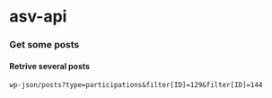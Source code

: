 # asv-api


### Get some posts
#### Retrive several posts
`wp-json/posts?type=participations&filter[ID]=129&filter[ID]=144`

